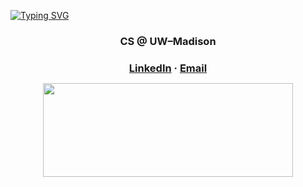 <!---
DavidTheWolfLover/DavidTheWolfLover is a ✨ special ✨ repository because its `README.md` (this file) appears on your GitHub profile.
You can click the Preview link to take a look at your changes.
--->

<a href="https://git.io/typing-svg"><img src="https://readme-typing-svg.demolab.com?font=Quicksand&weight=600&size=45&duration=3000&pause=1000&color=00F7BC&center=true&vCenter=true&width=435&height=60&lines=Hello%2C+I'm+Khoa+Cao!+" alt="Typing SVG" /></a>

<h3 align="center"> CS @ UW–Madison</h3>

<h3 align="center" style="margin-bottom: 12px;">
  <a href="https://www.linkedin.com/in/khoacao2k4/" target="_blank">LinkedIn</a> · <a href="mailto:cqnhatkhoa@gmail.com">Email</a>
</h3>

<p align="center">
  <img height="150" width="400" src="https://github-readme-stats.vercel.app/api?username=DavidTheWolfLover" />
</p>
